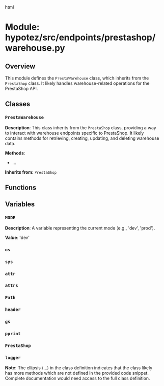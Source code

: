 html
<h1>Module: hypotez/src/endpoints/prestashop/warehouse.py</h1>

<h2>Overview</h2>
<p>This module defines the <code>PrestaWarehouse</code> class, which inherits from the <code>PrestaShop</code> class. It likely handles warehouse-related operations for the PrestaShop API.</p>

<h2>Classes</h2>

<h3><code>PrestaWarehouse</code></h3>

<p><strong>Description</strong>: This class inherits from the <code>PrestaShop</code> class, providing a way to interact with warehouse endpoints specific to PrestaShop.  It likely contains methods for retrieving, creating, updating, and deleting warehouse data.</p>

<p><strong>Methods</strong>:</p>
<ul>
  <li>...</li>
</ul>


<p><strong>Inherits from</strong>: <code>PrestaShop</code></p>



<h2>Functions</h2>

<!-- No functions are defined in this module -->


<h2>Variables</h2>

<h3><code>MODE</code></h3>

<p><strong>Description</strong>:  A variable representing the current mode (e.g., 'dev', 'prod').</p>
<p><strong>Value</strong>: 'dev'</p>


<!-- Remaining parts (import statements, class attributes, etc.) are documented here based on the code snippet, but without further details, they are merely listed and can't be thoroughly described -->


<h3><code>os</code></h3>
<h3><code>sys</code></h3>
<h3><code>attr</code></h3>
<h3><code>attrs</code></h3>
<h3><code>Path</code></h3>
<h3><code>header</code></h3>
<h3><code>gs</code></h3>
<h3><code>pprint</code></h3>
<h3><code>PrestaShop</code></h3>
<h3><code>logger</code></h3>


<p><strong>Note:</strong> The ellipsis (...) in the class definition indicates that the class likely has more methods which are not defined in the provided code snippet.  Complete documentation would need access to the full class definition.</p>